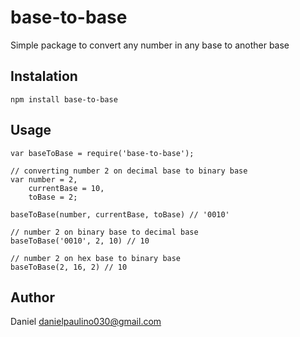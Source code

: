 # base-to-base

Simple package to convert any number in any base to another base

## Instalation
`npm install base-to-base`

## Usage

    var baseToBase = require('base-to-base');

    // converting number 2 on decimal base to binary base
    var number = 2,
        currentBase = 10,
        toBase = 2;

    baseToBase(number, currentBase, toBase) // '0010'

    // number 2 on binary base to decimal base
    baseToBase('0010', 2, 10) // 10

    // number 2 on hex base to binary base
    baseToBase(2, 16, 2) // 10


## Author

Daniel <danielpaulino030@gmail.com>
